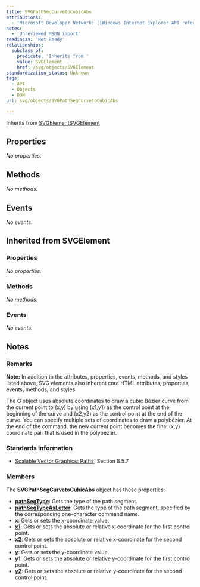 ```yaml
---
title: SVGPathSegCurvetoCubicAbs
attributions:
  - 'Microsoft Developer Network: [[Windows Internet Explorer API reference](http://msdn.microsoft.com/en-us/library/ie/hh828809%28v=vs.85%29.aspx) Article]'
notes:
  - 'Unreviewed MSDN import'
readiness: 'Not Ready'
relationships:
  subclass_of:
    predicate: 'Inherits from '
    value: SVGElement
    href: /svg/objects/SVGElement
standardization_status: Unknown
tags:
  - API
  - Objects
  - DOM
uri: svg/objects/SVGPathSegCurvetoCubicAbs

---
```

Inherits from [SVGElement](/svg/objects/SVGElement)[SVGElement](/svg/objects/SVGElement)

## Properties

*No properties.*

## Methods

*No methods.*

## Events

*No events.*

## Inherited from SVGElement

### Properties

*No properties.*

### Methods

*No methods.*

### Events

*No events.*

## Notes

### Remarks

**Note:** In addition to the attributes, properties, events, methods, and styles listed above, SVG elements also inherent core HTML attributes, properties, events, methods, and styles.

The **C** object uses absolute coordinates to draw a cubic Bézier curve from the current point to (x,y) by using (x1,y1) as the control point at the beginning of the curve and (x2,y2) as the control point at the end of the curve. You can specify multiple sets of coordinates to draw a polybézier. At the end of the command, the new current point becomes the final (x,y) coordinate pair that is used in the polybézier.

### Standards information

-   [Scalable Vector Graphics: Paths](http://go.microsoft.com/fwlink/p/?linkid=204736), Section 8.5.7

### Members

The **SVGPathSegCurvetoCubicAbs** object has these properties:

-   [**pathSegType**](/svg/properties/pathSegType): Gets the type of the path segment.
-   [**pathSegTypeAsLetter**](/svg/properties/pathSegTypeAsLetter): Gets the type of the path segment, specified by the corresponding one-character command name.
-   [**x**](/svg/properties/x): Gets or sets the x-coordinate value.
-   [**x1**](/svg/properties/x1): Gets or sets the absolute or relative x-coordinate for the first control point.
-   [**x2**](/svg/properties/x2): Gets or sets the absolute or relative x-coordinate for the second control point.
-   [**y**](/svg/properties/y): Gets or sets the y-coordinate value.
-   [**y1**](/svg/properties/y1): Gets or sets the absolute or relative y-coordinate for the first control point.
-   [**y2**](/svg/properties/y2): Gets or sets the absolute or relative y-coordinate for the second control point.
